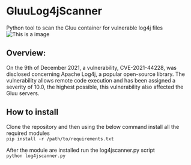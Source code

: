 # GluuLog4jScanner
Python tool to scan the Gluu container for vulnerable log4j files
![This is a image](https://github.com/Sennovate-Inc/GluuLog4jScanner/blob/main/screenshot.png)

## **Overview:**
On the 9th of December 2021, a vulnerability, CVE-2021-44228, was disclosed concerning Apache Log4j, a popular open-source library. The vulnerability allows remote code execution and has been assigned a severity of 10.0, the highest possible, this vulnerability also affected the Gluu servers.

## **How to install**
Clone the repository and then using the below command install all the required modules <br/>
                ``pip install -r /path/to/requirements.txt``

After the module are installed run the log4jscanner.py script <br/>
                ``python log4jscanner.py``

